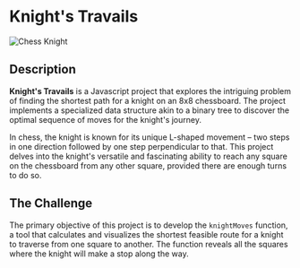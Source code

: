 # Knight's Travails

![Chess Knight](https://cdn.statically.io/gh/TheOdinProject/curriculum/d30038e0aaca1f35e58e205e37a21b2c9d31053d/javascript/computer_science/project_knights_travails/imgs/01.png)

## Description

**Knight's Travails** is a Javascript project that explores the intriguing problem of finding the shortest path for a knight on an 8x8 chessboard. The project implements a specialized data structure akin to a binary tree to discover the optimal sequence of moves for the knight's journey.

In chess, the knight is known for its unique L-shaped movement – two steps in one direction followed by one step perpendicular to that. This project delves into the knight's versatile and fascinating ability to reach any square on the chessboard from any other square, provided there are enough turns to do so.

## The Challenge

The primary objective of this project is to develop the `knightMoves` function, a tool that calculates and visualizes the shortest feasible route for a knight to traverse from one square to another. The function reveals all the squares where the knight will make a stop along the way.

